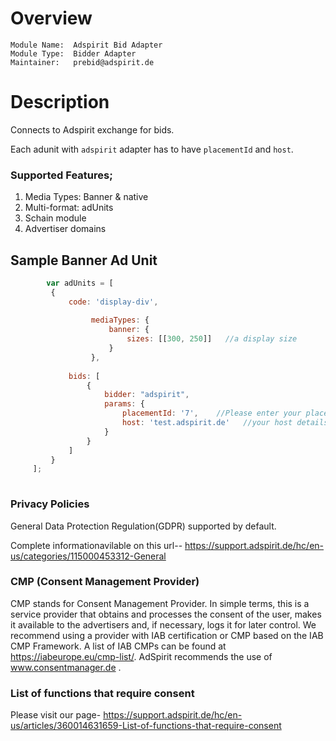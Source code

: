   # Overview
  
  ```
Module Name:  Adspirit Bid Adapter
Module Type:  Bidder Adapter
Maintainer:   prebid@adspirit.de

```
# Description

Connects to Adspirit exchange for bids.

Each adunit with `adspirit` adapter has to have `placementId` and `host`.


### Supported Features;

1. Media Types: Banner & native
2. Multi-format: adUnits
3. Schain module
4. Advertiser domains


## Sample Banner Ad Unit
  ```javascript
		  var adUnits = [
           {
               code: 'display-div',
			 
                    mediaTypes: {
                        banner: {
                            sizes: [[300, 250]]   //a display size
                        }
                    },
    
               bids: [
                   {
                       bidder: "adspirit",
                       params: {
                           placementId: '7',    //Please enter your placementID
                           host: 'test.adspirit.de'   //your host details from Adspirit
                       }
                   }
               ]
           }
       ];
		   
```


### Privacy Policies

General Data Protection Regulation(GDPR) supported by default.

Complete informationavilable on this  url-- https://support.adspirit.de/hc/en-us/categories/115000453312-General


### CMP (Consent Management Provider)
CMP stands for Consent Management Provider. In simple terms, this is a service provider that obtains and processes the consent of the user, makes it available to the advertisers and, if necessary, logs it for later control. We recommend using a provider with IAB certification or CMP based on the IAB CMP Framework. A list of IAB CMPs can be found at https://iabeurope.eu/cmp-list/. AdSpirit recommends the use of 
www.consentmanager.de .

### List of functions that require consent

Please visit our page- https://support.adspirit.de/hc/en-us/articles/360014631659-List-of-functions-that-require-consent





